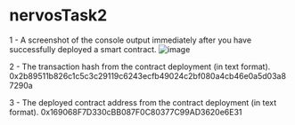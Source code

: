 # nervosTask2


1 - A screenshot of the console output immediately after you have successfully deployed a smart contract.
![image](https://user-images.githubusercontent.com/5809685/128892230-61fb4712-0547-4f02-9a31-c800fd21fc71.png)

2 - The transaction hash from the contract deployment (in text format).
0x2b89511b826c1c5c3c29119c6243ecfb49024c2bf080a4cb46e0a5d03a87290a

3 - The deployed contract address from the contract deployment (in text format).
0x169068F7D330cBB087F0C80377C99AD3620e6E31
